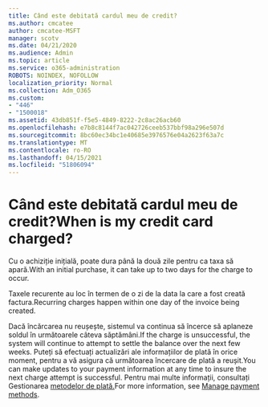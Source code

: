 ```yaml
---
title: Când este debitată cardul meu de credit?
ms.author: cmcatee
author: cmcatee-MSFT
manager: scotv
ms.date: 04/21/2020
ms.audience: Admin
ms.topic: article
ms.service: o365-administration
ROBOTS: NOINDEX, NOFOLLOW
localization_priority: Normal
ms.collection: Adm_O365
ms.custom:
- "446"
- "1500018"
ms.assetid: 43db851f-f5e5-4849-8222-2c8ac26acb60
ms.openlocfilehash: e7b8c8144f7ac042726ceeb537bbf98a296e507d
ms.sourcegitcommit: 8bc60ec34bc1e40685e3976576e04a2623f63a7c
ms.translationtype: MT
ms.contentlocale: ro-RO
ms.lasthandoff: 04/15/2021
ms.locfileid: "51806094"
---
```

# <a name="when-is-my-credit-card-charged"></a><span data-ttu-id="be210-102">Când este debitată cardul meu de credit?</span><span class="sxs-lookup"><span data-stu-id="be210-102">When is my credit card charged?</span></span>

<span data-ttu-id="be210-103">Cu o achiziție inițială, poate dura până la două zile pentru ca taxa să apară.</span><span class="sxs-lookup"><span data-stu-id="be210-103">With an initial purchase, it can take up to two days for the charge to occur.</span></span>
  
<span data-ttu-id="be210-104">Taxele recurente au loc în termen de o zi de la data la care a fost creată factura.</span><span class="sxs-lookup"><span data-stu-id="be210-104">Recurring charges happen within one day of the invoice being created.</span></span>
  
<span data-ttu-id="be210-105">Dacă încărcarea nu reușește, sistemul va continua să încerce să aplaneze soldul în următoarele câteva săptămâni.</span><span class="sxs-lookup"><span data-stu-id="be210-105">If the charge is unsuccessful, the system will continue to attempt to settle the balance over the next few weeks.</span></span> <span data-ttu-id="be210-106">Puteți să efectuați actualizări ale informațiilor de plată în orice moment, pentru a vă asigura că următoarea încercare de plată a reușit.</span><span class="sxs-lookup"><span data-stu-id="be210-106">You can make updates to your payment information at any time to insure the next charge attempt is successful.</span></span> <span data-ttu-id="be210-107">Pentru mai multe informații, consultați Gestionarea [metodelor de plată.](https://docs.microsoft.com/microsoft-365/commerce/billing-and-payments/manage-payment-methods)</span><span class="sxs-lookup"><span data-stu-id="be210-107">For more information, see [Manage payment methods](https://docs.microsoft.com/microsoft-365/commerce/billing-and-payments/manage-payment-methods).</span></span>